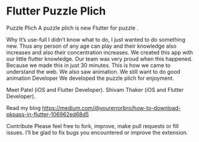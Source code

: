 # Flutter Puzzle Plich

Puzzle Plich
A puzzle plich is new Flutter for puzzle .

Why It’s use-full
I didn’t know what to do, I just wanted to do something new.
Thus any person of any age can play and their knowledge also increases and also their concentration increases.
We created this app with our little flutter knowledge.
Our team was very proud when this happened. Because we made this in just 30 minutes.
This is how we came to understand the web. We also saw animation.
We still want to do good animation
Developer
We developed the puzzle plich for enjoyment.

Meet Patel (iOS and Flutter Developer).
Shivam Thaker (iOS and Flutter Developer).

Read my blog
https://medium.com/@yourerrorbro/how-to-download-pkpass-in-flutter-106962ed68d5

Contribute
Please feel free to fork, improve, make pull requests or fill issues. I’ll be glad to fix bugs you encountered or improve the extension.
